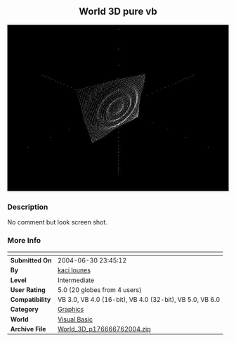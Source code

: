 ﻿<div align="center">

## World 3D pure vb

<img src="PIC200476114624179.JPG">
</div>

### Description

No comment but look screen shot.
 
### More Info
 


<span>             |<span>
---                |---
**Submitted On**   |2004-06-30 23:45:12
**By**             |[kaci lounes](https://github.com/Planet-Source-Code/PSCIndex/blob/master/ByAuthor/kaci-lounes.md)
**Level**          |Intermediate
**User Rating**    |5.0 (20 globes from 4 users)
**Compatibility**  |VB 3\.0, VB 4\.0 \(16\-bit\), VB 4\.0 \(32\-bit\), VB 5\.0, VB 6\.0
**Category**       |[Graphics](https://github.com/Planet-Source-Code/PSCIndex/blob/master/ByCategory/graphics__1-46.md)
**World**          |[Visual Basic](https://github.com/Planet-Source-Code/PSCIndex/blob/master/ByWorld/visual-basic.md)
**Archive File**   |[World\_3D\_p176666762004\.zip](https://github.com/Planet-Source-Code/kaci-lounes-world-3d-pure-vb__1-54792/archive/master.zip)








